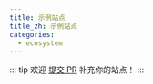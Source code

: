 ```yaml
---
title: 示例站点
title_zh: 示例站点
categories:
  - ecosystem
---
```


::: tip
欢迎 [提交 PR](https://github.com/YunYouJun/valaxy/blob/main/docs/assets/sites.ts) 补充你的站点！
:::

<ExampleSites />
